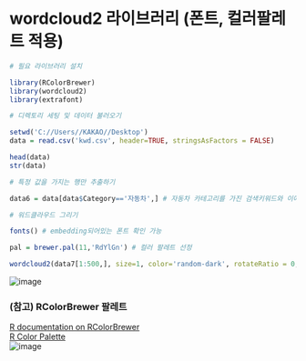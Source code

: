 # wordcloud2 라이브러리 (폰트, 컬러팔레트 적용)

```r
# 필요 라이브러리 설치 

library(RColorBrewer)
library(wordcloud2)
library(extrafont)

# 디렉토리 세팅 및 데이터 불러오기 

setwd('C://Users//KAKAO//Desktop')
data = read.csv('kwd.csv', header=TRUE, stringsAsFactors = FALSE)

head(data)
str(data)

# 특정 값을 가지는 행만 추출하기 

data6 = data[data$Category=='자동차',] # 자동차 카테고리를 가진 검색키워드와 이에 해당하는 qc만 추출

# 워드클라우드 그리기 

fonts() # embedding되어있는 폰트 확인 가능

pal = brewer.pal(11,'RdYlGn') # 컬러 팔레트 선정 

wordcloud2(data7[1:500,], size=1, color='random-dark', rotateRatio = 0, fontFamily = 'Kakao Bold') 
```

![image](https://user-images.githubusercontent.com/28600272/46255503-a7ae5400-c4d8-11e8-8287-668233e5936a.png)

### (참고) RColorBrewer 팔레트 

[R documentation on RColorBrewer](https://www.rdocumentation.org/packages/RColorBrewer/versions/1.1-2/topics/RColorBrewer)  
[R Color Palette](https://moderndata.plot.ly/create-colorful-graphs-in-r-with-rcolorbrewer-and-plotly/)  
![image](https://user-images.githubusercontent.com/28600272/46255534-17244380-c4d9-11e8-917b-b59d7fb8e8a5.png)


